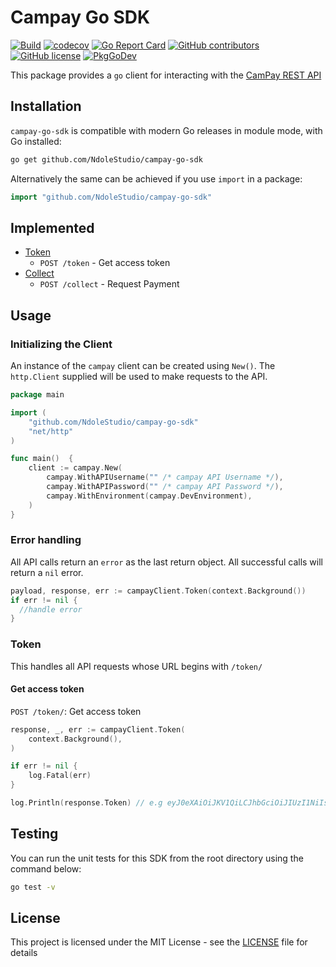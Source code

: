# Campay Go SDK

[![Build](https://github.com/NdoleStudio/campay-go-sdk/actions/workflows/master.yml/badge.svg)](https://github.com/NdoleStudio/campay-go-sdk/actions/workflows/master.yml)
[![codecov](https://codecov.io/gh/NdoleStudio/campay-go-sdk/branch/master/graph/badge.svg)](https://codecov.io/gh/NdoleStudio/campay-go-sdk)
[![Go Report Card](https://goreportcard.com/badge/github.com/NdoleStudio/campay-go-sdk)](https://goreportcard.com/report/github.com/NdoleStudio/campay-go-sdk)
[![GitHub contributors](https://img.shields.io/github/contributors/NdoleStudio/campay-go-sdk)](https://github.com/NdoleStudio/campay-go-sdk/graphs/contributors)
[![GitHub license](https://img.shields.io/github/license/NdoleStudio/campay-go-sdk?color=brightgreen)](https://github.com/NdoleStudio/campay-go-sdk/blob/master/LICENSE)
[![PkgGoDev](https://pkg.go.dev/badge/github.com/NdoleStudio/campay-go-sdk)](https://pkg.go.dev/github.com/NdoleStudio/campay-go-sdk)


This package provides a `go` client for interacting with the [CamPay REST API](https://documenter.getpostman.com/view/2391374/T1LV8PVA#intro)

## Installation

`campay-go-sdk` is compatible with modern Go releases in module mode, with Go installed:

```bash
go get github.com/NdoleStudio/campay-go-sdk
```

Alternatively the same can be achieved if you use `import` in a package:

```go
import "github.com/NdoleStudio/campay-go-sdk"
```

## Implemented

- [Token](#token)
  - `POST /token` - Get access token
- [Collect](#collect)
  - `POST /collect` - Request Payment

## Usage

### Initializing the Client

An instance of the `campay` client can be created using `New()`.  The `http.Client` supplied will be used to make requests to the API.

```go
package main

import (
	"github.com/NdoleStudio/campay-go-sdk"
	"net/http"
)

func main()  {
	client := campay.New(
		campay.WithAPIUsername("" /* campay API Username */),
		campay.WithAPIPassword("" /* campay API Password */),
		campay.WithEnvironment(campay.DevEnvironment),
	)
}
```

### Error handling

All API calls return an `error` as the last return object. All successful calls will return a `nil` error.

```go
payload, response, err := campayClient.Token(context.Background())
if err != nil {
  //handle error
}
```

### Token

This handles all API requests whose URL begins with `/token/`

#### Get access token

`POST /token/`: Get access token

```go
response, _, err := campayClient.Token(
	context.Background(),
)

if err != nil {
    log.Fatal(err)
}

log.Println(response.Token) // e.g eyJ0eXAiOiJKV1QiLCJhbGciOiJIUzI1NiIsInVpZCI6Mn0.eyJpYXQiOjE2MDM4MjQ...
```

## Testing

You can run the unit tests for this SDK from the root directory using the command below:
```bash
go test -v
```

## License

This project is licensed under the MIT License - see the [LICENSE](LICENSE) file for details
